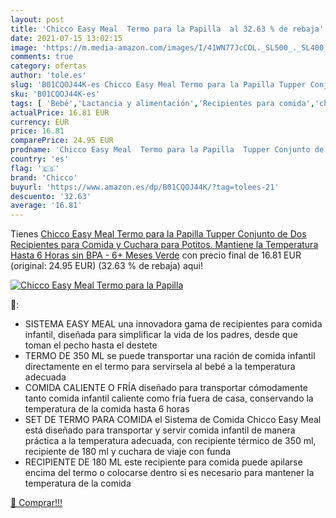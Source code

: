 ```yaml
---
layout: post
title: 'Chicco Easy Meal  Termo para la Papilla  al 32.63 % de rebaja'
date: 2021-07-15 13:02:15
image: 'https://m.media-amazon.com/images/I/41WN77JcCOL._SL500_._SL400_.jpg'
comments: true
category: ofertas
author: 'tole.es'
slug: 'B01CQOJ44K-es Chicco Easy Meal Termo para la Papilla Tupper Conjunto de...'
sku: 'B01CQOJ44K-es'
tags: [ 'Bebé','Lactancia y alimentación','Recipientes para comida','chicco', ]
actualPrice: 16.81 EUR
currency: EUR
price: 16.81
comparePrice: 24.95 EUR
prodname: 'Chicco Easy Meal  Termo para la Papilla  Tupper Conjunto de Dos Recipientes para Comida y Cuchara para Potitos. Mantiene la Temperatura Hasta 6 Horas  sin BPA - 6+ Meses  Verde'
country: 'es'
flag: '🇪🇸'
brand: 'Chicco'
buyurl: 'https://www.amazon.es/dp/B01CQOJ44K/?tag=tolees-21'
descuento: '32.63'
average: '16.81'
---
```


Tienes [Chicco Easy Meal  Termo para la Papilla  Tupper Conjunto de Dos Recipientes para Comida y Cuchara para Potitos. Mantiene la Temperatura Hasta 6 Horas  sin BPA - 6+ Meses  Verde](https://www.amazon.es/dp/B01CQOJ44K/?tag=tolees-21) con precio final de  16.81 EUR (original: 24.95 EUR) (32.63 %  de rebaja) aqui!

[![Chicco Easy Meal  Termo para la Papilla ](https://m.media-amazon.com/images/I/41WN77JcCOL._SL500_._SL400_.jpg)](https://www.amazon.es/dp/B01CQOJ44K/?tag=tolees-21)

🔎:

- SISTEMA EASY MEAL una innovadora gama de recipientes para comida infantil, diseñada para simplificar la vida de los padres, desde que toman el pecho hasta el destete
- TERMO DE 350 ML se puede transportar una ración de comida infantil directamente en el termo para servírsela al bebé a la temperatura adecuada
- COMIDA CALIENTE O FRÍA diseñado para transportar cómodamente tanto comida infantil caliente como fría fuera de casa, conservando la temperatura de la comida hasta 6 horas
- SET DE TERMO PARA COMIDA el Sistema de Comida Chicco Easy Meal está diseñado para transportar y servir comida infantil de manera práctica a la temperatura adecuada, con recipiente térmico de 350 ml, recipiente de 180 ml y cuchara de viaje con funda
- RECIPIENTE DE 180 ML este recipiente para comida puede apilarse encima del termo o colocarse dentro si es necesario para mantener la temperatura de la comida

[🛒 Comprar!!!](https://www.amazon.es/dp/B01CQOJ44K/?tag=tolees-21)
